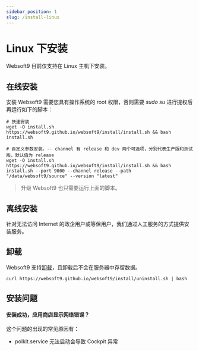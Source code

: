 ```yaml
---
sidebar_position: 1
slug: /install-linux
---
```



# Linux 下安装

Websoft9 目前仅支持在 Linux 主机下安装。  

## 在线安装

安装 Websoft9 需要您具有操作系统的 root 权限，否则需要 *sudo su* 进行提权后再运行如下的脚本：

```
# 快速安装
wget -O install.sh https://websoft9.github.io/websoft9/install/install.sh && bash install.sh

# 自定义参数安装。-- channel 有 release 和 dev 两个可选项，分别代表生产版和测试版，默认值为 release
wget -O install.sh https://websoft9.github.io/websoft9/install/install.sh && bash install.sh --port 9000 --channel release --path "/data/websoft9/source" --version "latest"
```

> 升级 Websoft9 也只需要运行上面的脚本。  

## 离线安装

针对无法访问 Internet 的政企用户或等保用户，我们通过人工服务的方式提供安装服务。

## 卸载

Websoft9 支持[卸载](https://github.com/Websoft9/websoft9?tab=readme-ov-file#uninstall)，且卸载后不会在服务器中存留数据。

```
curl https://websoft9.github.io/websoft9/install/uninstall.sh | bash
```

## 安装问题

#### 安装成功，应用商店显示网络错误？

这个问题的出现的常见原因有：

- polkit.service 无法启动会导致 Cockpit 异常